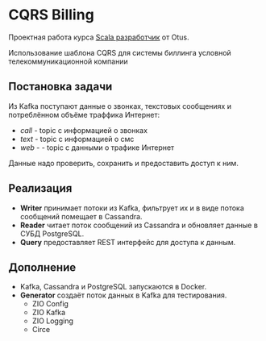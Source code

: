# CQRS Billing
Проектная работа курса [Scala разработчик](https://otus.ru/lessons/scala/) от Otus.

Использование шаблона CQRS для системы биллинга условной телекоммуникационной компании

## Постановка задачи
Из Kafka поступают данные о звонках, текстовых сообщениях и потреблённом объёме траффика Интернет:
- *call* - topic с информацией о звонках
- *text* - topic с информацией о смс
- *web* - - topic с данными о трафике Интернет

Данные надо проверить, сохранить и предоставить доступ к ним.

## Реализация
- **Writer** принимает потоки из Kafka, фильтрует их и в виде потока сообщений помещает в Cassandra.
- **Reader** читает поток сообщений из Cassandra и обновляет данные в СУБД PostgreSQL.
- **Query** предоставляет REST интерфейс для доступа к данным.

## Дополнение
- Kafka, Cassandra и PostgreSQL запускаются в Docker.
- **Generator** создаёт поток данных в Kafka для тестирования.
	- ZIO Config
	- ZIO Kafka
	- ZIO Logging
	- Circe
